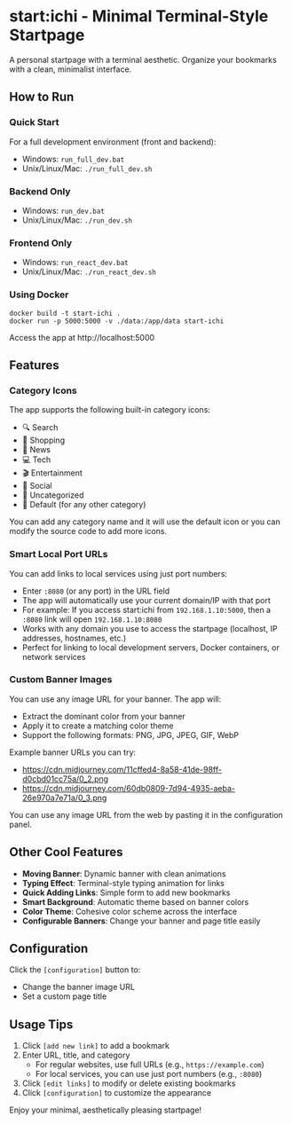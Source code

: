 # start:ichi - Minimal Terminal-Style Startpage

A personal startpage with a terminal aesthetic. Organize your bookmarks with a clean, minimalist interface.

## How to Run

### Quick Start
For a full development environment (front and backend):
- Windows: `run_full_dev.bat`
- Unix/Linux/Mac: `./run_full_dev.sh`

### Backend Only
- Windows: `run_dev.bat`
- Unix/Linux/Mac: `./run_dev.sh`

### Frontend Only
- Windows: `run_react_dev.bat`
- Unix/Linux/Mac: `./run_react_dev.sh`

### Using Docker
```
docker build -t start-ichi .
docker run -p 5000:5000 -v ./data:/app/data start-ichi
```

Access the app at http://localhost:5000

## Features

### Category Icons
The app supports the following built-in category icons:
- 🔍 Search
- 🛒 Shopping
- 📰 News
- 💻 Tech
- 🎬 Entertainment
- 👥 Social
- 📁 Uncategorized
- 📌 Default (for any other category)

You can add any category name and it will use the default icon or you can modify the source code to add more icons.

### Smart Local Port URLs
You can add links to local services using just port numbers:
- Enter `:8080` (or any port) in the URL field
- The app will automatically use your current domain/IP with that port
- For example: If you access start:ichi from `192.168.1.10:5000`, then a `:8080` link will open `192.168.1.10:8080`
- Works with any domain you use to access the startpage (localhost, IP addresses, hostnames, etc.)
- Perfect for linking to local development servers, Docker containers, or network services

### Custom Banner Images
You can use any image URL for your banner. The app will:
- Extract the dominant color from your banner
- Apply it to create a matching color theme
- Support the following formats: PNG, JPG, JPEG, GIF, WebP

Example banner URLs you can try:
- https://cdn.midjourney.com/11cffed4-8a58-41de-98ff-d0cbd01cc75a/0_2.png
- https://cdn.midjourney.com/60db0809-7d94-4935-aeba-26e970a7e71a/0_3.png

You can use any image URL from the web by pasting it in the configuration panel.

## Other Cool Features

- **Moving Banner**: Dynamic banner with clean animations
- **Typing Effect**: Terminal-style typing animation for links
- **Quick Adding Links**: Simple form to add new bookmarks
- **Smart Background**: Automatic theme based on banner colors
- **Color Theme**: Cohesive color scheme across the interface
- **Configurable Banners**: Change your banner and page title easily

## Configuration

Click the `[configuration]` button to:
- Change the banner image URL
- Set a custom page title

## Usage Tips

1. Click `[add new link]` to add a bookmark
2. Enter URL, title, and category
   - For regular websites, use full URLs (e.g., `https://example.com`)
   - For local services, you can use just port numbers (e.g., `:8080`)
3. Click `[edit links]` to modify or delete existing bookmarks
4. Click `[configuration]` to customize the appearance

Enjoy your minimal, aesthetically pleasing startpage! 